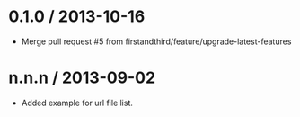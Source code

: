 
0.1.0 / 2013-10-16 
==================

 * Merge pull request #5 from firstandthird/feature/upgrade-latest-features

n.n.n / 2013-09-02 
==================

 * Added example for url file list.
